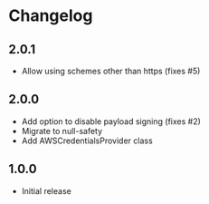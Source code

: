 # Changelog

## 2.0.1

* Allow using schemes other than https (fixes #5)

## 2.0.0

* Add option to disable payload signing (fixes #2)
* Migrate to null-safety
* Add AWSCredentialsProvider class

## 1.0.0

* Initial release
